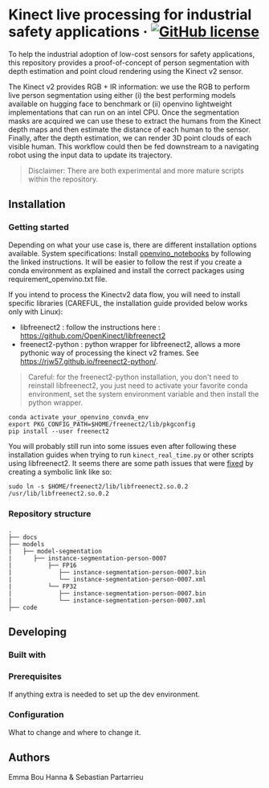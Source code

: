 # Kinect live processing for industrial safety applications &middot; [![GitHub license](https://img.shields.io/badge/license-MIT-blue.svg?style=flat-square)](https://github.com/SebastianPartarrieu/live-kinect/blob/master/LICENSE)
To help the industrial adoption of low-cost sensors for safety applications, this repository provides a proof-of-concept of person segmentation with depth estimation and point cloud rendering using the Kinect v2 sensor.

The Kinect v2 provides RGB + IR information: we use the RGB to perform live person segmentation using either (i) the best performing models available on hugging face to benchmark or (ii) openvino lightweight implementations that can run on an intel CPU. Once the segmentation masks are acquired we can use these to extract the humans from the Kinect depth maps and then estimate the distance of each human to the sensor. Finally, after the depth estimation, we can render 3D point clouds of each visible human. This workflow could then be fed downstream to a navigating robot using the input data to update its trajectory.

> Disclaimer: There are both experimental and more mature scripts within the repository.

## Installation

### Getting started

Depending on what your use case is, there are different installation options available.
System specifications:
Install [openvino_notebooks](https://github.com/openvinotoolkit/openvino_notebooks/wiki/Conda#step-4-install-the-packages) by following the linked instructions. It will be easier to follow the rest if you create a conda environment as explained and install the correct packages using requirement_openvino.txt file.

If you intend to process the Kinectv2 data flow, you will need to install specific libraries (CAREFUL, the installation guide provided below works only with Linux):
- libfreenect2 : follow the instructions here : https://github.com/OpenKinect/libfreenect2
- freenect2-python : python wrapper for libfreenect2, allows a more pythonic way of processing the kinect v2 frames. See https://rjw57.github.io/freenect2-python/.
> Careful: for the freenect2-python installation, you don't need to reinstall libfreenect2, you just need to activate your favorite conda environment, set the system environment variable and then install the python wrapper.
```
conda activate your_openvino_convda_env
export PKG_CONFIG_PATH=$HOME/freenect2/lib/pkgconfig
pip install --user freenect2
```
You will probably still run into some issues even after following these installation guides when trying to run ```kinect_real_time.py``` or other scripts using libfreenect2. It seems there are some path issues that were [fixed](https://github.com/rjw57/freenect2-python/issues/6) by creating a symbolic link like so:
```
sudo ln -s $HOME/freenect2/lib/libfreenect2.so.0.2 /usr/lib/libfreenect2.so.0.2
```

### Repository structure
```
.
├── docs
├── models
|   ├── model-segmentation
|      ├── instance-segmentation-person-0007
|          ├── FP16
|             ├── instance-segmentation-person-0007.bin
|             └── instance-segmentation-person-0007.xml
|          └── FP32
|             ├── instance-segmentation-person-0007.bin
|             └── instance-segmentation-person-0007.xml
├── code
```

## Developing

### Built with


### Prerequisites
If anything extra is needed to set up the dev environment.


### Configuration
What to change and where to change it.

## Authors
Emma Bou Hanna & Sebastian Partarrieu
